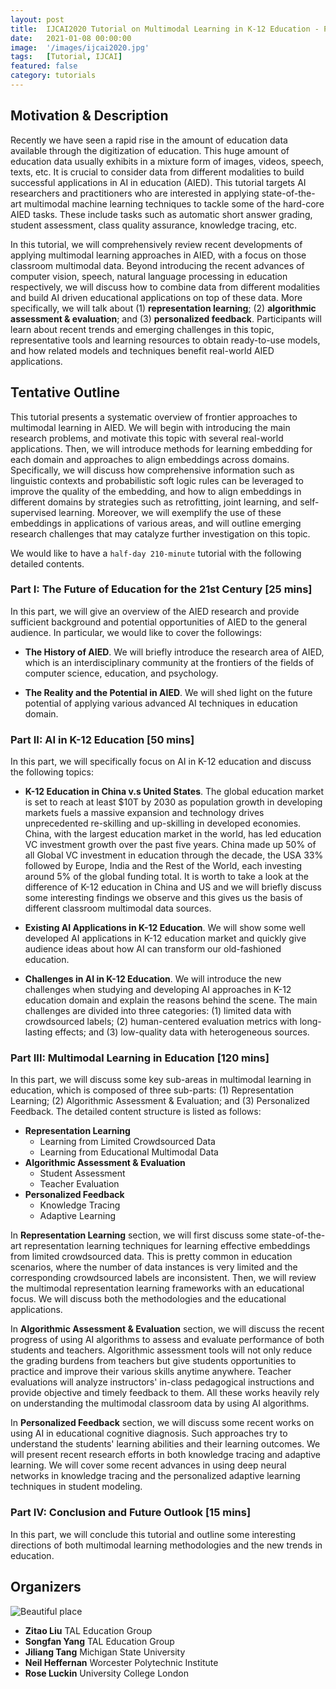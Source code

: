 ```yaml
---
layout: post
title:  IJCAI2020 Tutorial on Multimodal Learning in K-12 Education - Promise, Progress and Challenges
date:   2021-01-08 00:00:00
image:  '/images/ijcai2020.jpg'
tags:   [Tutorial, IJCAI]
featured: false
category: tutorials
---
```


## Motivation & Description

Recently we have seen a rapid rise in the amount of education data available through the digitization of education. This huge amount of education data usually exhibits in a mixture form of images, videos, speech, texts, etc. It is crucial to consider data from different modalities to build successful applications in AI in education (AIED). This tutorial targets AI researchers and practitioners who are interested in applying state-of-the-art multimodal machine learning techniques to tackle some of the hard-core AIED tasks. These include tasks such as automatic short answer grading, student assessment, class quality assurance, knowledge tracing, etc. 

In this tutorial, we will comprehensively review recent developments of applying multimodal learning approaches in AIED, with a focus on those classroom multimodal data. Beyond introducing the recent advances of computer vision, speech, natural language processing in education respectively, we will discuss how to combine data from different modalities and build AI driven educational applications on top of these data. More specifically, we will talk about (1) **representation learning**; (2) **algorithmic assessment & evaluation**; and (3) **personalized feedback**. Participants will learn about recent trends and emerging challenges in this topic, representative tools and learning resources to obtain ready-to-use models, and how related models and techniques benefit real-world AIED applications.

## Tentative Outline

This tutorial presents a systematic overview of frontier approaches to multimodal learning in AIED. We will begin with introducing the main research problems, and motivate this topic with several real-world applications. Then, we will introduce methods for learning embedding for each domain and approaches to align embeddings across domains. Specifically, we will discuss how comprehensive information such as linguistic contexts and probabilistic soft logic rules can be leveraged to improve the quality of the embedding, and how to align embeddings in different domains by strategies such as retrofitting, joint learning, and self-supervised learning. Moreover, we will exemplify the use of these embeddings in applications of various areas, and will outline emerging research challenges that may catalyze further investigation on this topic. 


We would like to have a `half-day 210-minute` tutorial with the following detailed contents.

### Part I: The Future of Education for the 21st Century [25 mins]

In this part, we will give an overview of the AIED research and provide sufficient background and potential opportunities of AIED to the general audience. In particular, we would like to cover the followings:

* **The History of AIED**. We will briefly introduce the research area of AIED, which is an interdisciplinary community at the frontiers of the fields of computer science, education, and psychology. 

* **The Reality and the Potential in AIED**. We will shed light on the future potential of applying various advanced AI techniques in education domain.



### Part II: AI in K-12 Education [50 mins]

In this part, we will specifically focus on AI in K-12 education and discuss the following topics:


* **K-12 Education in China v.s United States**. The global education market is set to reach at least \$10T by 2030 as population growth in developing markets fuels a massive expansion and technology drives unprecedented re-skilling and up-skilling in developed economies. China, with the largest education market in the world, has led education VC investment growth over the past five years. China made up 50% of all Global VC investment in education through the decade, the USA 33% followed by Europe, India and the Rest of the World, each investing around 5% of the global funding total. It is worth to take a look at the difference of K-12 education in China and US and we will briefly discuss some interesting findings we observe and this gives us the basis of different classroom multimodal data sources.

* **Existing AI Applications in K-12 Education**. We will show some well developed AI applications in K-12 education market and quickly give audience ideas about how AI can transform our old-fashioned education.

* **Challenges in AI in K-12 Education**. We will introduce the new challenges when studying and developing AI approaches in K-12 education domain and explain the reasons behind the scene. The main challenges are divided into three categories: (1) limited data with crowdsourced labels; (2) human-centered evaluation metrics with long-lasting effects; and (3) low-quality data with heterogeneous sources.

### Part III: Multimodal Learning in Education [120 mins]

In this part, we will discuss some key sub-areas in multimodal learning in education, which is composed of three sub-parts: (1) Representation Learning; (2) Algorithmic Assessment \& Evaluation; and (3) Personalized Feedback. The detailed content structure is listed as follows:


* **Representation Learning**
	* Learning from Limited Crowdsourced Data
	* Learning from Educational Multimodal Data
* **Algorithmic Assessment & Evaluation**
	* Student Assessment
	* Teacher Evaluation
* **Personalized Feedback**
	* Knowledge Tracing
	* Adaptive Learning



In **Representation Learning** section, we will first discuss some state-of-the-art representation learning techniques for learning effective embeddings from limited crowdsourced data. This is pretty common in education scenarios, where the number of data instances is very limited and the corresponding crowdsourced labels are inconsistent. Then, we will review the multimodal representation learning frameworks with an educational focus. We will discuss both the methodologies and the educational applications. 

In **Algorithmic Assessment & Evaluation** section, we will discuss the recent progress of using AI algorithms to assess and evaluate performance of both students and teachers. Algorithmic assessment tools will not only reduce the grading burdens from teachers but give students opportunities to practice and improve their various skills anytime anywhere. Teacher evaluations will analyze instructors' in-class pedagogical instructions and provide objective and timely feedback to them. All these works heavily rely on understanding the multimodal classroom data by using AI algorithms.


In **Personalized Feedback** section, we will discuss some recent works on using AI in educational cognitive diagnosis. Such approaches try to understand the students' learning abilities and their learning outcomes. We will present recent research efforts in both knowledge tracing and adaptive learning. We will cover some recent advances in using deep neural networks in knowledge tracing and the personalized adaptive learning techniques in student modeling.

### Part IV: Conclusion and Future Outlook [15 mins]

In this part, we will conclude this tutorial and outline some interesting directions of both multimodal learning methodologies and the new trends in education.

## Organizers

![Beautiful place]({{site.baseurl}}/images/ijcai2020_tutorial_organizers.jpg)

* **Zitao Liu** TAL Education Group
* **Songfan Yang** TAL Education Group
* **Jiliang Tang** Michigan State University
* **Neil Heffernan** Worcester Polytechnic Institute
* **Rose Luckin** University College London